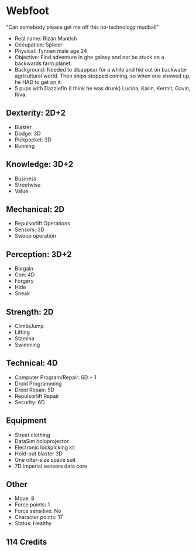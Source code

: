 Webfoot
========
"Can somebody please get me off this no-technology mudball"

* Real name: Rizan Mantish
* Occupation: Splicer
* Physical: Tynnan male age 24
* Objective: Find adventure in ghe galaxy and not be stuck on a backwards farm planet.
* Background: Needed to disappear for a while and hid out on backwater agricultural world. Then ships stopped coming, so when one showed up, he HAD to get on it.
* 5 pups with Dazzlefin (I think he was drunk) Lucina, Karin, Kermit, Gavin, Riva.

## Dexterity: 2D+2
* Blaster
* Dodge: 3D
* Pickpocket: 3D
* Running

## Knowledge: 3D+2
* Business
* Streetwise
* Value

## Mechanical: 2D
* Repulsorlift Operations
* Sensors: 3D
* Swoop operation

## Perception: 3D+2
* Bargain
* Con: 4D
* Forgery
* Hide
* Sneak

## Strength: 2D
* Climb/Jump
* Lifting
* Stamina
* Swimming

## Technical: 4D
* Computer Program/Repair: 6D + 1
* Droid Programming
* Droid Repair: 5D
* Repulsorlift Repair
* Security: 6D

## Equipment
* Street clothing
* DataSim holoprojector
* Electronic lockpicking kit
* Hold-out blaster 3D
* One otter-size space suit
* 7D imperial seneors data core

## Other
* Move: 8
* Force points: 1
* Force sensitive: No
* Character points: 17
* Status: Healthy

## 114 Credits

